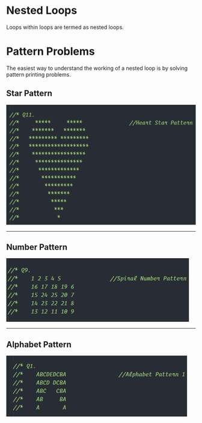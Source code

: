 
# Nested Loops
Loops within loops are termed as nested loops.

# Pattern Problems
The easiest way to understand the working of a nested loop is by solving pattern printing
problems.

## Star Pattern
![Star Pattern](./StarPatternImg.png)

<hr>

## Number Pattern
![Number Pattern](./NumberPatternImg.png)

<hr>

## Alphabet Pattern
![Alphabet Pattern](./AlphabetPatternImg.png)
